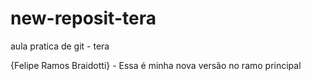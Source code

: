 # new-reposit-tera

aula pratica de git - tera

{Felipe Ramos Braidotti} - Essa é minha nova versão no ramo principal
